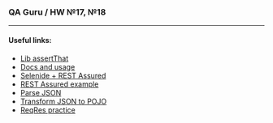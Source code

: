 ### QA Guru / HW №17, №18
___


#### Useful links:

* <a href="https://assertj.github.io/doc/">Lib assertThat</a>
* <a href="https://github.com/rest-assured/rest-assured/wiki/usage">Docs and usage</a>
* <a href="https://github.com/autotests-cloud/allure-qaguru">Selenide + REST Assured</a>
* <a href="https://github.com/kadehar/rest-assured-example">REST Assured example</a>
* <a href="https://jsonlint.com/">Parse JSON</a>
* <a href="http://www.jsonschema2pojo.org/">Transform JSON to POJO</a>
* <a href="https://reqres.in/">ReqRes practice</a>
